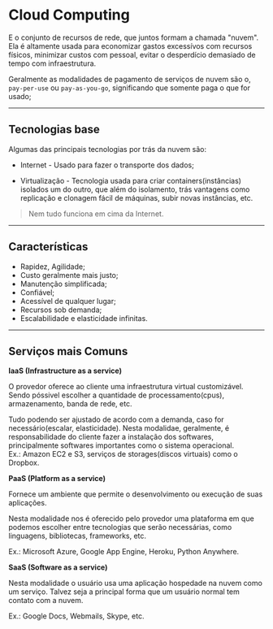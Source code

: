 # Cloud Computing  

E o conjunto de recursos de rede, que juntos formam a chamada "nuvem". Ela é altamente usada para economizar gastos excessívos com recursos físicos, minimizar custos com pessoal, evitar o desperdício demasiado de tempo com infraestrutura.  

Geralmente as modalidades de pagamento de serviços de nuvem são o, `pay-per-use` ou `pay-as-you-go`, significando que somente paga o que for usado;  

-----------------------  

## Tecnologias base  

Algumas das principais tecnologias por trás da nuvem são:  

- Internet - Usado para fazer o transporte dos dados;  
  
- Virtualização - Tecnologia usada para criar containers(instâncias) isolados um do outro, que além do isolamento, trás vantagens como replicação e clonagem fácil de máquinas, subir novas instâncias, etc.  

> Nem tudo funciona em cima da Internet.  

-----------------------  

## Características  

- Rapidez, Agilidade;  
- Custo geralmente mais justo;  
- Manutenção simplificada;  
- Confiável;  
- Acessível de qualquer lugar;  
- Recursos sob demanda;  
- Escalabilidade e elasticidade infinitas.  

-----------------------  

## Serviços mais Comuns  

**IaaS (Infrastructure as a service)**  

O provedor oferece ao cliente uma infraestrutura virtual customizável. Sendo póssivel escolher a quantidade de processamento(cpus), armazenamento, banda de rede, etc.  

Tudo podendo ser ajustado de acordo com a demanda, caso for necessário(escalar, elasticidade). Nesta modalidae, geralmente, é responsabilidade do cliente fazer a instalação dos softwares, principalmente softwares importantes como o sistema operacional.  
Ex.: Amazon EC2 e S3, serviços de storages(discos virtuais) como o Dropbox.  

**PaaS (Platform as a service)**  

Fornece um ambiente que permite o desenvolvimento ou execução de suas aplicações.  

Nesta modalidade nos é oferecido pelo provedor uma plataforma em que podemos escolher entre tecnologias que serão necessárias, como linguagens, bibliotecas, frameworks, etc.  

Ex.: Microsoft Azure, Google App Engine, Heroku, Python Anywhere.  

**SaaS (Software as a service)**  

Nesta modalidade o usuário usa uma aplicação hospedade na nuvem como um serviço. Talvez seja a principal forma que um usuário normal tem contato com a nuvem.  

Ex.: Google Docs, Webmails, Skype, etc.  

